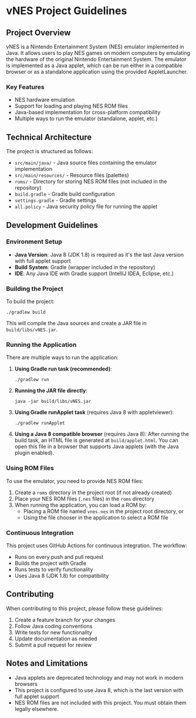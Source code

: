 # vNES Project Guidelines

## Project Overview

vNES is a Nintendo Entertainment System (NES) emulator implemented in Java. It allows users to play NES games on modern computers by emulating the hardware of the original Nintendo Entertainment System. The emulator is implemented as a Java applet, which can be run either in a compatible browser or as a standalone application using the provided AppletLauncher.

### Key Features

- NES hardware emulation
- Support for loading and playing NES ROM files
- Java-based implementation for cross-platform compatibility
- Multiple ways to run the emulator (standalone, applet, etc.)

## Technical Architecture

The project is structured as follows:

- `src/main/java/` - Java source files containing the emulator implementation
- `src/main/resources/` - Resource files (palettes)
- `roms/` - Directory for storing NES ROM files (not included in the repository)
- `build.gradle` - Gradle build configuration
- `settings.gradle` - Gradle settings
- `all.policy` - Java security policy file for running the applet

## Development Guidelines

### Environment Setup

- **Java Version**: Java 8 (JDK 1.8) is required as it's the last Java version with full applet support
- **Build System**: Gradle (wrapper included in the repository)
- **IDE**: Any Java IDE with Gradle support (IntelliJ IDEA, Eclipse, etc.)

### Building the Project

To build the project:

```
./gradlew build
```

This will compile the Java sources and create a JAR file in `build/libs/vNES.jar`.

### Running the Application

There are multiple ways to run the application:

1. **Using Gradle run task (recommended)**:
   ```
   ./gradlew run
   ```

2. **Running the JAR file directly**:
   ```
   java -jar build/libs/vNES.jar
   ```

3. **Using Gradle runApplet task** (requires Java 8 with appletviewer):
   ```
   ./gradlew runApplet
   ```

4. **Using a Java 8 compatible browser** (requires Java 8):
   After running the build task, an HTML file is generated at `build/applet.html`. You can open this file in a browser that supports Java applets (with the Java plugin enabled).

### Using ROM Files

To use the emulator, you need to provide NES ROM files:

1. Create a `roms` directory in the project root (if not already created)
2. Place your NES ROM files (`.nes` files) in the `roms` directory
3. When running the application, you can load a ROM by:
   - Placing a ROM file named `vnes.nes` in the project root directory, or
   - Using the file chooser in the application to select a ROM file

### Continuous Integration

This project uses GitHub Actions for continuous integration. The workflow:

- Runs on every push and pull request
- Builds the project with Gradle
- Runs tests to verify functionality
- Uses Java 8 (JDK 1.8) for compatibility

## Contributing

When contributing to this project, please follow these guidelines:

1. Create a feature branch for your changes
2. Follow Java coding conventions
3. Write tests for new functionality
4. Update documentation as needed
5. Submit a pull request for review

## Notes and Limitations

- Java applets are deprecated technology and may not work in modern browsers
- This project is configured to use Java 8, which is the last version with full applet support
- NES ROM files are not included with this project. You must obtain them legally elsewhere.